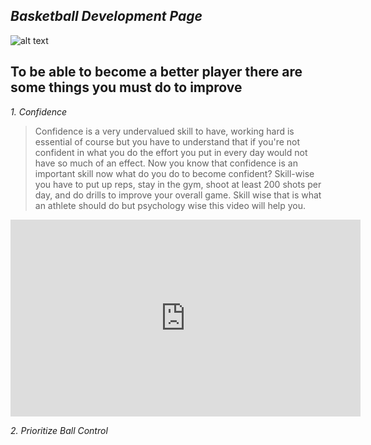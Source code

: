 ## *Basketball Development Page*
![alt text](https://hwcho13.files.wordpress.com/2010/04/download-blog.jpeg)
## **To be able to become a better player there are some things you must do to improve**
*1. Confidence*
> Confidence is a very undervalued skill to have, working hard is essential of course but you have to understand that if you're not confident in what you do the effort you put in every day would not have so much of an effect. Now you know that confidence is an important skill now what do you do to become confident? Skill-wise you have to put up reps, stay in the gym, shoot at least 200 shots per day, and do drills to improve your overall game. Skill wise that is what an athlete should do but psychology wise this video will help you.
<iframe width="560" height="315" src="https://www.youtube.com/embed/sWLYBA2LRb8" title="YouTube video player" frameborder="0" allow="accelerometer; autoplay; clipboard-write; encrypted-media; gyroscope; picture-in-picture" allowfullscreen></iframe>

*2. Prioritize Ball Control*
